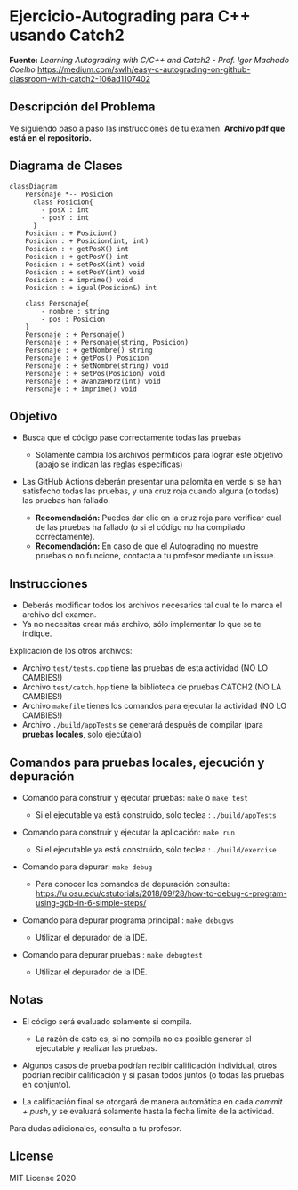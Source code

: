 # Ejercicio-Autograding para C++ usando Catch2

**Fuente:** *Learning Autograding with C/C++ and Catch2 - Prof. Igor Machado Coelho* 
https://medium.com/swlh/easy-c-autograding-on-github-classroom-with-catch2-106ad1107402

## Descripción del Problema

Ve siguiendo paso a paso las instrucciones de tu examen. **Archivo pdf que está en el repositorio.**

## Diagrama de Clases

```mermaid
classDiagram
    Personaje *-- Posicion
      class Posicion{
        - posX : int
        - posY : int
      }
    Posicion : + Posicion()
    Posicion : + Posicion(int, int)
    Posicion : + getPosX() int
    Posicion : + getPosY() int
    Posicion : + setPosX(int) void
    Posicion : + setPosY(int) void
    Posicion : + imprime() void
    Posicion : + igual(Posicion&) int

    class Personaje{
        - nombre : string
        - pos : Posicion
    }
    Personaje : + Personaje()
    Personaje : + Personaje(string, Posicion)
    Personaje : + getNombre() string
    Personaje : + getPos() Posicion
    Personaje : + setNombre(string) void
    Personaje : + setPos(Posicion) void
    Personaje : + avanzaHorz(int) void
    Personaje : + imprime() void
```


## Objetivo

- Busca que el código pase correctamente todas las pruebas
   * Solamente cambia los archivos permitidos para lograr este objetivo (abajo se indican las reglas específicas)
   
- Las GitHub Actions deberán presentar una palomita en verde si se han satisfecho todas las pruebas, y una cruz roja cuando alguna (o todas) las pruebas han fallado.
   * **Recomendación:** Puedes dar clic en la cruz roja para verificar cual de las pruebas ha fallado (o si el código no ha compilado correctamente).
   * **Recomendación:** En caso de que el Autograding no muestre pruebas o no funcione, contacta a tu profesor mediante un issue.

## Instrucciones

- Deberás modificar todos los archivos necesarios tal cual te lo marca el archivo del examen.
- Ya no necesitas crear más archivo, sólo implementar lo que se te indique.

Explicación de los otros archivos:
- Archivo `test/tests.cpp` tiene las pruebas de esta actividad (NO LO CAMBIES!)
- Archivo `test/catch.hpp` tiene la biblioteca de pruebas  CATCH2 (NO LA CAMBIES!)
- Archivo `makefile` tienes los comandos para ejecutar la actividad (NO LO CAMBIES!)
- Archivo  `./build/appTests` se generará después de compilar (para **pruebas locales**, solo ejecútalo)

## Comandos para pruebas locales, ejecución y depuración

- Comando para construir y ejecutar pruebas: `make` o `make test`
    * Si el ejecutable ya está construido, sólo teclea : `./build/appTests`

- Comando para construir y ejecutar la aplicación: `make run` 
    * Si el ejecutable ya está construido, sólo teclea : `./build/exercise`

- Comando para depurar: `make debug`
    * Para conocer los comandos de depuración consulta:
     https://u.osu.edu/cstutorials/2018/09/28/how-to-debug-c-program-using-gdb-in-6-simple-steps/
     
- Comando para depurar programa principal : `make debugvs` 
    * Utilizar el depurador de la IDE.     

- Comando para depurar pruebas : `make debugtest` 
    * Utilizar el depurador de la IDE.     

## Notas

- El código será evaluado solamente si compila.
   * La razón de esto es, si no compila no es posible generar el ejecutable y realizar las pruebas.

- Algunos casos de prueba podrían recibir calificación individual, otros podrían recibir calificación y si pasan todos juntos (o todas las pruebas en conjunto).

- La calificación final se otorgará de manera automática en cada *commit + push*, y se evaluará solamente hasta la fecha limite de la actividad.

Para dudas adicionales, consulta a tu profesor.

## License

MIT License 2020
